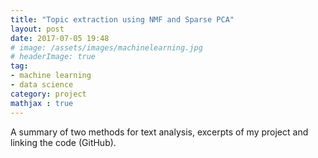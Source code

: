 ```yaml
---
title: "Topic extraction using NMF and Sparse PCA"
layout: post
date: 2017-07-05 19:48
# image: /assets/images/machinelearning.jpg
# headerImage: true
tag:
- machine learning
- data science
category: project
mathjax : true
---
```


A summary of two methods for text analysis, excerpts of my project and linking the code (GitHub).